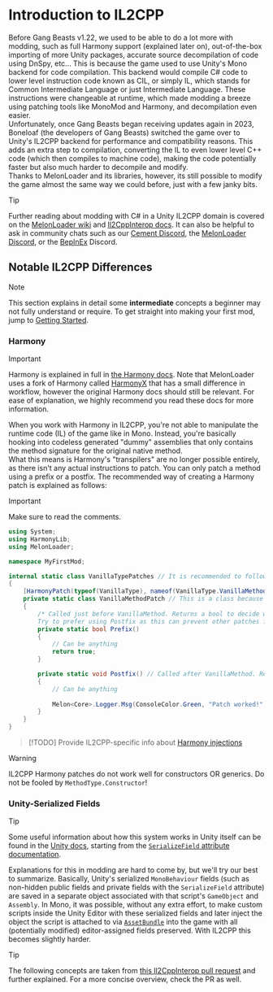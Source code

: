# Introduction to IL2CPP

Before Gang Beasts v1.22, we used to be able to do a lot more with modding, such as full Harmony support (explained later on), out-of-the-box importing of more Unity packages, accurate source decompilation of code using DnSpy, etc... This is because the game used to use Unity's Mono backend for code compilation. This backend would compile C# code to lower level instruction code known as CIL, or simply IL, which stands for Common Intermediate Language or just Intermediate Language. These instructions were changeable at runtime, which made modding a breeze using patching tools like MonoMod and Harmony, and decompilation even easier.  
Unfortunately, once Gang Beasts began receiving updates again in 2023, Boneloaf (the developers of Gang Beasts) switched the game over to Unity's IL2CPP backend for performance and compatibility reasons. This adds an extra step to compilation, converting the IL to even lower level C++ code (which then compiles to machine code), making the code potentially faster but also much harder to decompile and modify.  
Thanks to MelonLoader and its libraries, however, its still possible to modify the game almost the same way we could before, just with a few janky bits.

> [!TIP]
> Further reading about modding with C# in a Unity IL2CPP domain is covered on the [MelonLoader wiki](https://melonwiki.xyz) and [Il2CppInterop docs](https://github.com/BepInEx/Il2CppInterop/tree/master/Documentation). It can also be helpful to ask in community chats such as our [Cement Discord](https://discord.gg/fCwXc5k43w), the [MelonLoader Discord](https://discord.gg/2Wn3N2P), or the [BepInEx](https://discord.gg/MpFEDAg) Discord.

## Notable IL2CPP Differences

> [!NOTE]
> This section explains in detail some **intermediate**
 concepts a beginner may not fully understand or require. To get straight into making your first mod, jump to [Getting Started](getting-started.md).

### Harmony

> [!IMPORTANT]
> Harmony is explained in full in [the Harmony docs](https://harmony.pardeike.net/). Note that MelonLoader uses a fork of Harmony called [HarmonyX](https://github.com/BepInEx/HarmonyX/wiki) that has a small difference in workflow, however the original Harmony docs should still be relevant.
> For ease of explanation, we highly recommend you read these docs for more information.

When you work with Harmony in IL2CPP, you're not able to manipulate the runtime code (IL) of the game like in Mono. Instead, you're basically hooking into codeless generated "dummy" assemblies that only contains the method signature for the original native method.  
What this means is Harmony's "transpilers" are no longer possible entirely, as there isn't any actual instructions to patch. You can only patch a method using a prefix or a postfix. The recommended way of creating a Harmony patch is explained as follows:
> [!IMPORTANT]
> Make sure to read the comments.

```csharp
using System;
using HarmonyLib;
using MelonLoader;

namespace MyFirstMod;

internal static class VanillaTypePatches // It is recommended to follow these naming conventions (PascalCase + Vanilla type name + "Patches" at the end)
{
    [HarmonyPatch(typeof(VanillaType), nameof(VanillaType.VanillaMethod))] // Replace VanillaType and VanillaMethod with the type and method you want to patch
    private static class VanillaMethodPatch // This is a class because you can put both a prefix and a postfix on the same method (also recommended to follow the same naming conventions, this time with vanilla method name and non-plural "Patch")
    {
        /* Called just before VanillaMethod. Returns a bool to decide whether to run the original method or not: false = skip original method, true = don't skip. Can also be void if you want it to always run the original method.
        Try to prefer using Postfix as this can prevent other patches from running. MUST BE CALLED "Prefix" OR HAVE THE [HarmonyPrefix] ANNOTATION! */
        private static bool Prefix()
        {
            // Can be anything
            return true;
        }

        private static void Postfix() // Called after VanillaMethod. Recommended for most patching cases to ensure mod compatibility. MUST BE CALLED "Postfix" OR HAVE THE [HarmonyPostfix] ANNOTATION!
        {
            // Can be anything
        
            Melon<Core>.Logger.Msg(ConsoleColor.Green, "Patch worked!") // This will be called after VanillaMethod is finished but before it returns a value, allowing you to modify said value if it exists (explained later)
        }
    }
}
```

> [!TODO]
> Provide IL2CPP-specific info about [Harmony injections](https://harmony.pardeike.net/articles/patching-injections.html)

> [!WARNING]
> IL2CPP Harmony patches do not work well for constructors OR generics. Do not be fooled by `MethodType.Constructor`!

### Unity-Serialized Fields

> [!TIP]
> Some useful information about how this system works in Unity itself can be found in the [Unity docs](https://docs.unity.com/), starting from the [`SerializeField` attribute documentation](https://docs.unity3d.com/ScriptReference/SerializeField.html).

Explanations for this in modding are hard to come by, but we'll try our best to summarize. Basically, Unity's serialized `MonoBehaviour` fields (such as non-hidden public fields and private fields with the `SerializeField` attribute) are saved in a separate object associated with that script's `GameObject` and `Assembly`. In Mono, it was possible, without any extra effort, to make custom scripts inside the Unity Editor with these serialized fields and later inject the object the script is attached to via [`AssetBundle`](https://docs.unity3d.com/ScriptReference/AssetBundle.html) into the game with all (potentially modified) editor-assigned fields preserved. With IL2CPP this becomes slightly harder.

> [!TIP]
> The following concepts are taken from [this Il2CppInterop pull request](https://github.com/BepInEx/Il2CppInterop/pull/24) and further explained. For a more concise overview, check the PR as well.
